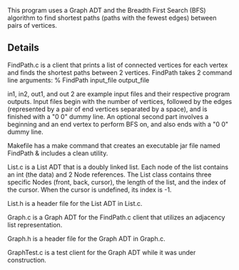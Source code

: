 This program uses a Graph ADT and the Breadth First Search (BFS) algorithm to find shortest paths (paths with the fewest edges) between pairs of vertices.

## Details
FindPath.c is a client that prints a list of connected vertices for each vertex and finds the shortest paths between 2 vertices.
FindPath takes 2 command line arguments: % FindPath input_file output_file

in1, in2, out1, and out 2 are example input files and their respective program outputs. Input files begin with the number of vertices, followed by the edges (represented by a pair of end vertices separated by a space), and is finished with a "0 0" dummy line. An optional second part involves a beginning and an end vertex to perform BFS on, and also ends with a "0 0" dummy line.

Makefile has a make command that creates an executable jar file named FindPath & includes a clean utility.

List.c is a List ADT that is a doubly linked list. Each node of the list contains an int (the data) and 2 Node references. The List class contains three specific Nodes (front, back, cursor), the length of the list, and the index of the cursor. When the cursor is undefined, its index is -1.

List.h is a header file for the List ADT in List.c.

Graph.c is a Graph ADT for the FindPath.c client that utilizes an adjacency list representation.

Graph.h is a header file for the Graph ADT in Graph.c.

GraphTest.c is a test client for the Graph ADT while it was under construction.